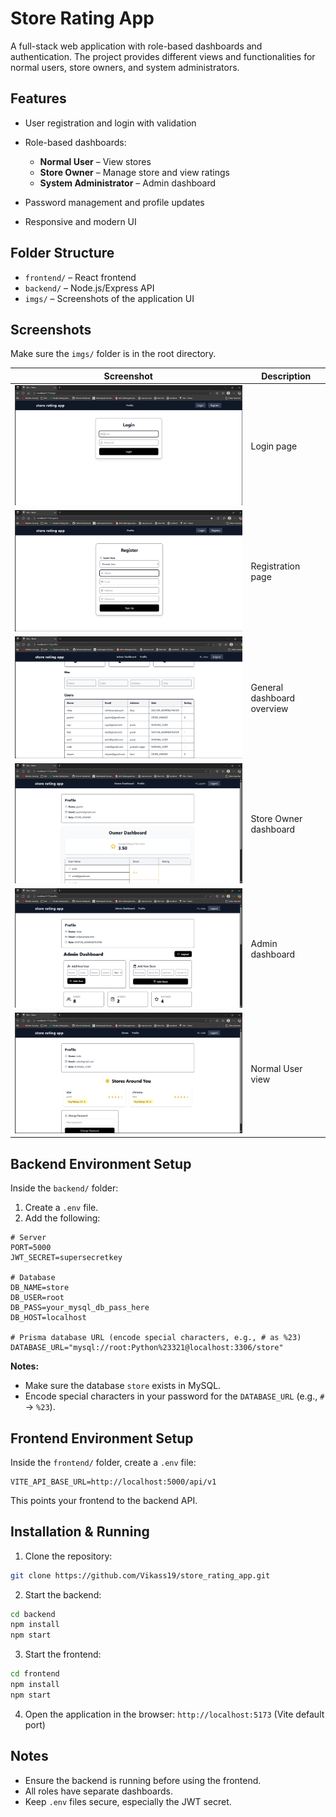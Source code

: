 
# Store Rating App

A full-stack web application with role-based dashboards and authentication. The project provides different views and functionalities for normal users, store owners, and system administrators.

## Features

* User registration and login with validation
* Role-based dashboards:

  * **Normal User** – View stores
  * **Store Owner** – Manage store and view ratings
  * **System Administrator** – Admin dashboard
* Password management and profile updates
* Responsive and modern UI

## Folder Structure

* `frontend/` – React frontend
* `backend/` – Node.js/Express API
* `imgs/` – Screenshots of the application UI

## Screenshots

Make sure the `imgs/` folder is in the root directory.

| Screenshot                                                  | Description                |
| ----------------------------------------------------------- | -------------------------- |
| ![Login](imgs/login.png)                                    | Login page                 |
| ![Register](imgs/register.png)                              | Registration page          |
| ![Dashboard](imgs/dashboard_view.png)                       | General dashboard overview |
| ![Store Owner](imgs/store_owner.png)                        | Store Owner dashboard      |
| ![Admin Dashboard](imgs/system_administrator_dashboard.png) | Admin dashboard            |
| ![User View](imgs/user_view.png)                            | Normal User view           |

## Backend Environment Setup

Inside the `backend/` folder:

1. Create a `.env` file.
2. Add the following:

```env
# Server
PORT=5000
JWT_SECRET=supersecretkey

# Database
DB_NAME=store
DB_USER=root
DB_PASS=your_mysql_db_pass_here
DB_HOST=localhost

# Prisma database URL (encode special characters, e.g., # as %23)
DATABASE_URL="mysql://root:Python%23321@localhost:3306/store"
```

**Notes:**

* Make sure the database `store` exists in MySQL.
* Encode special characters in your password for the `DATABASE_URL` (e.g., `#` → `%23`).

## Frontend Environment Setup

Inside the `frontend/` folder, create a `.env` file:

```env
VITE_API_BASE_URL=http://localhost:5000/api/v1
```

This points your frontend to the backend API.

## Installation & Running

1. Clone the repository:

```bash
git clone https://github.com/Vikass19/store_rating_app.git
```

2. Start the backend:

```bash
cd backend
npm install
npm start
```

3. Start the frontend:

```bash
cd frontend
npm install
npm start
```

4. Open the application in the browser: `http://localhost:5173` (Vite default port)

## Notes

* Ensure the backend is running before using the frontend.
* All roles have separate dashboards.
* Keep `.env` files secure, especially the JWT secret.

